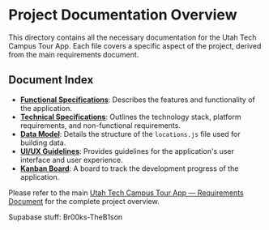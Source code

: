 # Project Documentation Overview

This directory contains all the necessary documentation for the Utah Tech Campus Tour App. Each file covers a specific aspect of the project, derived from the main requirements document.

## Document Index

- **[Functional Specifications](./functional-specifications.md)**: Describes the features and functionality of the application.
- **[Technical Specifications](./technical-specifications.md)**: Outlines the technology stack, platform requirements, and non-functional requirements.
- **[Data Model](./data-model.md)**: Details the structure of the `locations.js` file used for building data.
- **[UI/UX Guidelines](./ui-ux-guidelines.md)**: Provides guidelines for the application's user interface and user experience.
- **[Kanban Board](./kanban.md)**: A board to track the development progress of the application.

Please refer to the main [Utah Tech Campus Tour App — Requirements Document](../planning/utah-tech-tour-app-requirements.md) for the complete project overview.


Supabase stuff: 
Br00ks-TheB1son